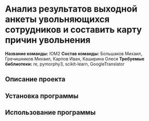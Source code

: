 # Анализ результатов выходной анкеты увольняющихся сотрудников и составить карту причин увольнения
**Название команды:** IOM2
**Состав команды:** Большаков Михаил, Гречишников Михаил, Карпов Иван, Каширина Олеся
**Требуемые библиотеки:** re, pymorphy3, scikit-learn, GoogleTranslator
## Описание проекта

## Установка программы

## Использование программы
